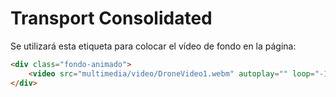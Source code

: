 # Transport Consolidated

Se utilizará esta etiqueta para colocar el vídeo de fondo en la página:

``` html
<div class="fondo-animado">
    <video src="multimedia/video/DroneVideo1.webm" autoplay="" loop="-1" constrols="" class="video-animado__clip" preload=""></video>
</div>
```
